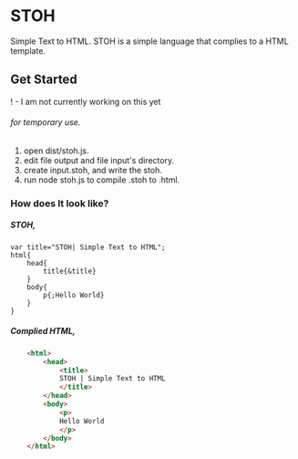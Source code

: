 # STOH
Simple Text to HTML.
STOH is a simple language that complies to a HTML template.
## Get Started
! - I am not currently working on this yet
###### for temporary use.
1. open dist/stoh.js.
2. edit file output and file input's directory.
3. create input.stoh, and write the stoh.
4. run node stoh.js to compile .stoh to .html.
### How does It look like?
##### STOH,
```
var title="STOH| Simple Text to HTML";
html{
    head{
        title{&title}
    }
    body{
        p{;Hello World}
    }
}
```
##### Complied HTML,
```html
    <html>
        <head>
            <title>
            STOH | Simple Text to HTML
            </title>
        </head>
        <body>
            <p>
            Hello World
            </p>
        </body>
    </html>
```